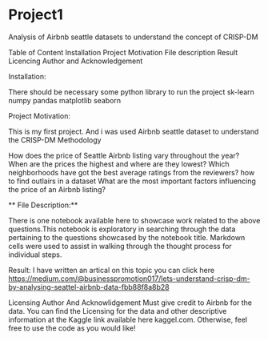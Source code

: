 # Project1
Analysis of Airbnb seattle datasets to understand the concept of CRISP-DM

Table of Content
Installation
Project Motivation
File description
Result
Licencing Author and Acknowledgement

Installation:

There should be necessary some python library to run the project
sk-learn
numpy
pandas
matplotlib
seaborn

Project Motivation:

This is my first project. And i was used Airbnb seattle dataset to understand the CRISP-DM Methodology

How does the price of Seattle Airbnb listing vary throughout the year?
When are the prices the highest and where are they lowest?
Which neighborhoods have got the best average ratings from the reviewers?
how to find outlairs in a dataset
What are the most important factors influencing the price of an Airbnb listing?

** File Description:**

There is one notebook available here to showcase work related to the above questions.This notebook is exploratory in searching through the data pertaining to the questions showcased by the notebook title. Markdown cells were used to assist in walking through the thought process for individual steps.

Result:
I have written an artical on this topic you can click here https://medium.com/@businesspromotion017/lets-understand-crisp-dm-by-analysing-seattel-airbnb-data-fbb88f8a8b28

Licensing Author And Acknowlidgement
Must give credit to Airbnb for the data. You can find the Licensing for the data and other descriptive information at the Kaggle link available here kaggel.com. Otherwise, feel free to use the code as you would like!
